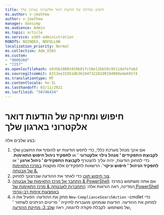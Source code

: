 ```yaml
---
title: חיפוש ומחיקה של הודעות דואר אלקטרוני בארגון שלך
ms.author: v-jmathew
author: v-jmathew
manager: dansimp
ms.audience: Admin
ms.topic: article
ms.service: o365-administration
ROBOTS: NOINDEX, NOFOLLOW
localization_priority: Normal
ms.collection: Adm_O365
ms.custom:
- "9000260"
- "7257"
ms.openlocfilehash: e935b10083459b81fc58e12bb59c9511defefa6d
ms.sourcegitcommit: 6312ee31561db36104f32282d019d069ede69174
ms.translationtype: MT
ms.contentlocale: he-IL
ms.lasthandoff: 03/11/2021
ms.locfileid: "50746434"
---
```

# <a name="search-for-and-delete-email-messages-in-your-organization"></a>חיפוש ומחיקה של הודעות דואר אלקטרוני בארגון שלך

בצע שלבים אלה:

1. אם אינך מנהל מערכת כללי, כדי לחפש הודעות יש להוסיף את החשבון שלך **לקבוצת התפקידים ' מנהל גילוי אלקטרוני** ' או **לתפקיד ניהול חיפוש התאימות**. כדי למחוק הודעות, יהיה עליך להצטרף **לקבוצת התפקידים ' ניהול ארגון** ' או **לתפקיד הניהול ' חיפוש וניקוי**'. הרשאות לתפקידים אלה מוקצות [במרכז התאימות של אבטחה &.](https://protection.office.com)
2. [צור חיפוש תוכן](https://docs.microsoft.com/office365/securitycompliance/content-search) כדי לאתר את ההודעה שברצונך למחוק.
3. [התחבר אל מרכז התאימות של אבטחה & PowerShell](https://docs.microsoft.com/powershell/exchange/office-365-scc/connect-to-scc-powershell/connect-to-scc-powershell). אם אתה משתמש במרכז המדינה, ראה הוראות אלה: [התחברות לאבטחה & מרכז התאימות של PowerShell באמצעות אימות רב-גורמי](https://docs.microsoft.com/powershell/exchange/office-365-scc/connect-to-scc-powershell/mfa-connect-to-scc-powershell)
4. מחק את ההודעה: הפעיל את ה `New-ComplianceSearchAction` -cmdlet כדי למחוק את ההודעה. הודעות שנמחקו מועברות לתיקיה ' פריטים הניתנים לשחזור ' של משתמש. לקבלת פקודה לדוגמה, ראה [שלב 3: מחיקת ההודעה.](https://docs.microsoft.com/office365/securitycompliance/search-for-and-delete-messages-in-your-organization)
